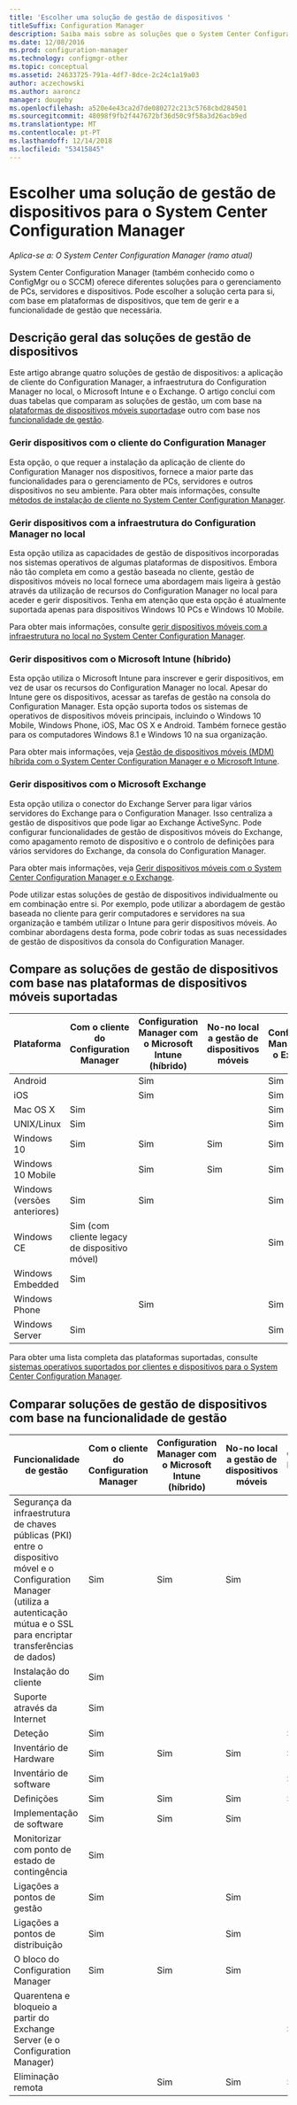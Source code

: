 ```yaml
---
title: 'Escolher uma solução de gestão de dispositivos '
titleSuffix: Configuration Manager
description: Saiba mais sobre as soluções que o System Center Configuration Manager oferece para a gestão de PCs, servidores e dispositivos.
ms.date: 12/08/2016
ms.prod: configuration-manager
ms.technology: configmgr-other
ms.topic: conceptual
ms.assetid: 24633725-791a-4df7-8dce-2c24c1a19a03
author: aczechowski
ms.author: aaroncz
manager: dougeby
ms.openlocfilehash: a520e4e43ca2d7de080272c213c5768cbd284501
ms.sourcegitcommit: 48098f9fb2f447672bf36d50c9f58a3d26acb9ed
ms.translationtype: MT
ms.contentlocale: pt-PT
ms.lasthandoff: 12/14/2018
ms.locfileid: "53415845"
---
```

# <a name="choose-a-device-management-solution-for-system-center-configuration-manager"></a>Escolher uma solução de gestão de dispositivos para o System Center Configuration Manager

*Aplica-se a: O System Center Configuration Manager (ramo atual)*

System Center Configuration Manager (também conhecido como o ConfigMgr ou o SCCM) oferece diferentes soluções para o gerenciamento de PCs, servidores e dispositivos. Pode escolher a solução certa para si, com base em plataformas de dispositivos, que tem de gerir e a funcionalidade de gestão que necessária.  


##  <a name="overview-of-device-management-solutions"></a>Descrição geral das soluções de gestão de dispositivos  
 Este artigo abrange quatro soluções de gestão de dispositivos: a aplicação de cliente do Configuration Manager, a infraestrutura do Configuration Manager no local, o Microsoft Intune e o Exchange. O artigo conclui com duas tabelas que comparam as soluções de gestão, um com base na [plataformas de dispositivos móveis suportadas](#compare-device-management-solutions-based-on-supported-mobile-device-platforms)e outro com base nos [funcionalidade de gestão](#compare-mobile-device-management-solutions-based-on-management-functionality).


###  <a name="manage-devices-with-the-configuration-manager-client"></a>Gerir dispositivos com o cliente do Configuration Manager  

Esta opção, o que requer a instalação da aplicação de cliente do Configuration Manager nos dispositivos, fornece a maior parte das funcionalidades para o gerenciamento de PCs, servidores e outros dispositivos no seu ambiente. Para obter mais informações, consulte [métodos de instalação de cliente no System Center Configuration Manager](/sccm/core/clients/deploy/plan/client-installation-methods).  

###  <a name="manage-devices-with-on-premises-configuration-manager-infrastructure"></a>Gerir dispositivos com a infraestrutura do Configuration Manager no local  

Esta opção utiliza as capacidades de gestão de dispositivos incorporadas nos sistemas operativos de algumas plataformas de dispositivos. Embora não tão completa em como a gestão baseada no cliente, gestão de dispositivos móveis no local fornece uma abordagem mais ligeira à gestão através da utilização de recursos do Configuration Manager no local para aceder e gerir dispositivos. Tenha em atenção que esta opção é atualmente suportada apenas para dispositivos Windows 10 PCs e Windows 10 Mobile.  

Para obter mais informações, consulte [gerir dispositivos móveis com a infraestrutura no local no System Center Configuration Manager](../../mdm/understand/manage-mobile-devices-with-on-premises-infrastructure.md).  

###  <a name="manage-devices-with-microsoft-intune-hybrid"></a>Gerir dispositivos com o Microsoft Intune (híbrido)  

Esta opção utiliza o Microsoft Intune para inscrever e gerir dispositivos, em vez de usar os recursos do Configuration Manager no local. Apesar do Intune gere os dispositivos, acessar as tarefas de gestão na consola do Configuration Manager. Esta opção suporta todos os sistemas de operativos de dispositivos móveis principais, incluindo o Windows 10 Mobile, Windows Phone, iOS, Mac OS X e Android. Também fornece gestão para os computadores Windows 8.1 e Windows 10 na sua organização.  

Para obter mais informações, veja [Gestão de dispositivos móveis (MDM) híbrida com o System Center Configuration Manager e o Microsoft Intune](../../mdm/understand/hybrid-mobile-device-management.md).  

###  <a name="manage-devices-with-microsoft-exchange"></a>Gerir dispositivos com o Microsoft Exchange  

Esta opção utiliza o conector do Exchange Server para ligar vários servidores do Exchange para o Configuration Manager. Isso centraliza a gestão de dispositivos que pode ligar ao Exchange ActiveSync. Pode configurar funcionalidades de gestão de dispositivos móveis do Exchange, como apagamento remoto de dispositivo e o controlo de definições para vários servidores do Exchange, da consola do Configuration Manager.  

Para obter mais informações, veja [Gerir dispositivos móveis com o System Center Configuration Manager e o Exchange](../../mdm/deploy-use/manage-mobile-devices-with-exchange-activesync.md).  

Pode utilizar estas soluções de gestão de dispositivos individualmente ou em combinação entre si. Por exemplo, pode utilizar a abordagem de gestão baseada no cliente para gerir computadores e servidores na sua organização e também utilizar o Intune para gerir dispositivos móveis. Ao combinar abordagens desta forma, pode cobrir todas as suas necessidades de gestão de dispositivos da consola do Configuration Manager.  

## <a name="compare-device-management-solutions-based-on-supported-mobile-device-platforms"></a>Compare as soluções de gestão de dispositivos com base nas plataformas de dispositivos móveis suportadas  

|Plataforma|Com o cliente do Configuration Manager|Configuration Manager com o Microsoft Intune (híbrido)|No\-no local a gestão de dispositivos móveis|Configuration Manager com o Exchange|  
|--------------|-------------------------------------------|-------------------------------------------------------------------|-------------------------------|-----------------------------------------|  
|Android||Sim||Sim|  
|iOS||Sim||Sim|  
|Mac OS X|Sim|||Sim|  
|UNIX/Linux|Sim|||Sim|  
|Windows 10|Sim|Sim|Sim|Sim|  
|Windows 10 Mobile||Sim|Sim|Sim|  
|Windows (versões anteriores)|Sim|Sim||Sim|  
|Windows CE|Sim (com cliente legacy de dispositivo móvel)|||Sim|  
|Windows Embedded|Sim||||  
|Windows Phone||Sim||Sim|  
|Windows Server|Sim|||Sim|  

 Para obter uma lista completa das plataformas suportadas, consulte [sistemas operativos suportados por clientes e dispositivos para o System Center Configuration Manager](configs/supported-operating-systems-for-clients-and-devices.md).

##  <a name="bkmk_comp2"></a> Comparar soluções de gestão de dispositivos com base na funcionalidade de gestão  

|Funcionalidade de gestão|Com o cliente do Configuration Manager|Configuration Manager com o Microsoft Intune (híbrido)|No\-no local a gestão de dispositivos móveis|Configuration Manager com o Exchange|  
|------------------------------|-------------------------------------------|-------------------------------------------------------------------|-------------------------------|-----------------------------------------|  
|Segurança da infraestrutura de chaves públicas (PKI) entre o dispositivo móvel e o Configuration Manager (utiliza a autenticação mútua e o SSL para encriptar transferências de dados)|Sim|Sim|Sim||  
|Instalação do cliente|Sim||||  
|Suporte através da Internet|Sim||||  
|Deteção|Sim|||Sim|  
|Inventário de Hardware|Sim|Sim|Sim|Sim|  
|Inventário de software|Sim|||Sim|  
|Definições|Sim|Sim|Sim|Sim|  
|Implementação de software|Sim|Sim|Sim||  
|Monitorizar com ponto de estado de contingência|Sim||||  
|Ligações a pontos de gestão|Sim||Sim||  
|Ligações a pontos de distribuição|Sim||Sim||  
|O bloco do Configuration Manager|Sim|Sim|Sim||  
|Quarentena e bloqueio a partir do Exchange Server (e o Configuration Manager)||||Sim|  
|Eliminação remota| |Sim|Sim|Sim|  

